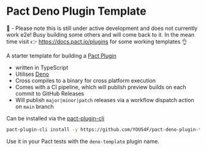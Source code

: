 # Pact Deno Plugin Template

🚧 - Please note this is still under active development and does not currently work e2e! Busy building some others and will come back to it. In the mean time visit 👉 https://docs.pact.io/plugins for some working templates 👌

A starter template for building a [Pact Plugin](https://github.com/pact-foundation/pact-plugins#plugins) 

- written in TypeScript 
- Utilises [Deno](https://deno.land/)
- Cross compiles to a binary for cross platform execution
- Comes with a CI pipeline, which will publish preview builds on each commit to GitHub Releases
- Will publish `major|minor|patch` releases via a workflow dispatch action on `main` branch

Can be installed via the [pact-plugin-cli](https://github.com/pact-foundation/pact-plugins/tree/main/cli)

```sh
pact-plugin-cli install -y https://github.com/YOU54F/pact-deno-plugin-template/releases/tag/v-0.0.0
```

Use it in your Pact tests with the `deno-template` plugin name.
